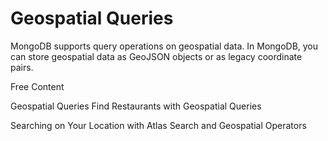 # Geospatial Queries

MongoDB supports query operations on geospatial data. In MongoDB, you can store geospatial data as 
GeoJSON objects or as legacy coordinate pairs.


<ResourceGroupTitle>Free Content</ResourceGroupTitle>

<BadgeLink badgeText='Read' colorScheme="yellow" href='https://www.mongodb.com/docs/manual/geospatial-queries/'>Geospatial Queries</BadgeLink>
<BadgeLink badgeText='Read' colorScheme="yellow" href='https://www.mongodb.com/docs/manual/tutorial/geospatial-tutorial/'>Find Restaurants with Geospatial Queries</BadgeLink>


<BadgeLink badgeText='Watch' href='https://www.youtube.com/watch?v=RQx0aHcl7Dw'>Searching on Your Location with Atlas Search and Geospatial Operators</BadgeLink>


